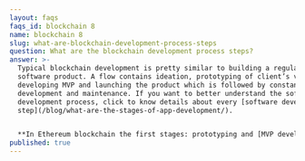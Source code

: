```yaml
---
layout: faqs
faqs_id: blockchain 8
name: blockchain 8
slug: what-are-blockchain-development-process-steps
question: What are the blockchain development process steps?
answer: >-
  Typical blockchain development is pretty similar to building a regular
  software product. A flow contains ideation, prototyping of client’s vision,
  developing MVP and launching the product which is followed by constant
  development and maintenance. If you want to better understand the software
  development process, click to know details about every [software development
  step](/blog/what-are-the-stages-of-app-development/).


  **In Ethereum blockchain the first stages: prototyping and [MVP development](/our-areas/mvp-development) are crucial.** Why? Because that’s the moment when you establish a smart contract. In Ethereum you have to really think through the conditions of your smart contract because if you decide to change it in the future you won’t be able to carry on with the present smart contract. You would have to migrate it.
published: true
---
```

